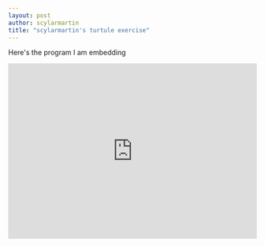 ```yaml
---
layout: post
author: scylarmartin
title: "scylarmartin's turtule exercise"
---
```


Here's the program I am embedding
<iframe src="https://trinket.io/embed/python/48b2b5a3f9" width="100%" height="356" frameborder="0" marginwidth="0" marginheight="0" al
lowfullscreen></iframe>
